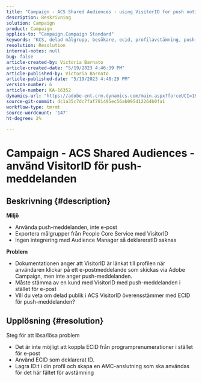 ```yaml
---
title: "Campaign - ACS Shared Audiences - using VisitorID for push notifications"
description: Beskrivning
solution: Campaign
product: Campaign
applies-to: "Campaign,Campaign Standard"
keywords: "KCS, delad målgrupp, besökare, ecid, profilavstämning, push-meddelanden"
resolution: Resolution
internal-notes: null
bug: false
article-created-by: Victoria Barnato
article-created-date: "5/19/2023 4:46:39 PM"
article-published-by: Victoria Barnato
article-published-date: "5/19/2023 4:48:29 PM"
version-number: 6
article-number: KA-16352
dynamics-url: "https://adobe-ent.crm.dynamics.com/main.aspx?forceUCI=1&pagetype=entityrecord&etn=knowledgearticle&id=1cdaedb3-64f6-ed11-8848-6045bd0065b6"
source-git-commit: dc1a35c7dc7faf781495ec56ab095d12264b0fa1
workflow-type: tm+mt
source-wordcount: '147'
ht-degree: 2%

---
```


# Campaign - ACS Shared Audiences - använd VisitorID för push-meddelanden

## Beskrivning {#description}

<b>Miljö</b>
- Använda push-meddelanden, inte e-post
- Exportera målgrupper från People Core Service med VisitorID
- Ingen integrering med Audience Manager så deklareratID saknas

<b>Problem</b>
- Dokumentationen anger att VisitorID är länkat till profilen när användaren klickar på ett e-postmeddelande som skickas via Adobe Campaign, men inte anger push-meddelanden.
- Måste stämma av en kund med VisitorID med push-meddelanden i stället för e-post
- Vill du veta om delad publik i ACS VisitorID överensstämmer med ECID för push-meddelanden?







## Upplösning {#resolution}


Steg för att lösa/lösa problem

- Det är inte möjligt att koppla ECID från programprenumerationer i stället för e-post
- Använd ECID som deklarerat ID.
- Lagra ID:t i din profil och skapa en AMC-anslutning som ska användas för det här fältet för avstämning



